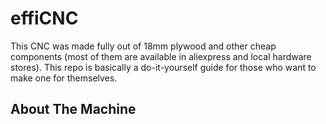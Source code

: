 # effiCNC
This CNC was made fully out of 18mm plywood and other cheap components (most of them are available in aliexpress and local hardware stores). This repo is basically a do-it-yourself guide for those who want to make one for themselves.

## About The Machine
 

